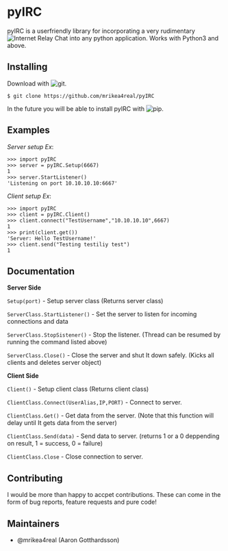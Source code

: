 # pyIRC
pyIRC is a userfriendly library for incorporating a very rudimentary ![Internet Relay Chat](https://sv.wikipedia.org/wiki/Internet_Relay_Chat) into any python application. Works with Python3 and above. 

## Installing
Download with ![git](https://git-scm.com/).

```$ git clone https://github.com/mrikea4real/pyIRC```

In the future you will be able to install pyIRC with ![pip](https://pip.pypa.io/en/stable/).

## Examples

_Server setup Ex_:
```
>>> import pyIRC
>>> server = pyIRC.Setup(6667)
1
>>> server.StartListener()
'Listening on port 10.10.10.10:6667'
```
_Client setup Ex_:
```
>>> import pyIRC
>>> client = pyIRC.Client()
>>> client.connect("TestUsername","10.10.10.10",6667)
1
>>> print(client.get())
'Server: Hello TestUsername!'
>>> client.send("Testing testiliy test")
1
```

## Documentation
__Server Side__

```Setup(port)``` - Setup server class (Returns server class)

```ServerClass.StartListener()``` - Set the server to listen for incoming connections and data

```ServerClass.StopSistener()``` - Stop the listener. (Thread can be resumed by running the command listed above)

```ServerClass.Close()``` - Close the server and shut It down safely. (Kicks all clients and deletes server object)


__Client Side__

```Client()``` - Setup client class (Returns client class)

```ClientClass.Connect(UserAlias,IP,PORT)``` - Connect to server.

```ClientClass.Get()``` - Get data from the server. (Note that this function will delay until It gets data from the server)

```ClientClass.Send(data)``` - Send data to server. (returns 1 or a 0 deppending on result, 1 = success, 0 = failure)

```ClientClass.Close``` - Close connection to server.

## Contributing
I would be more than happy to accpet contributions. These can come in the form of bug reports, feature requests and pure code!

## Maintainers
* @mrikea4real (Aaron Gotthardsson)
